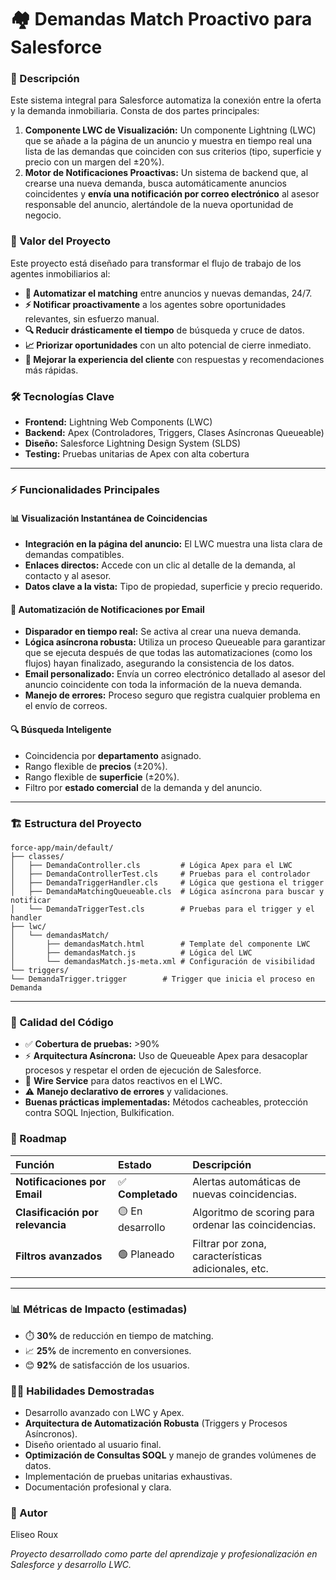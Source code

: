 # 🏘️ Demandas Match Proactivo para Salesforce

### 📌 Descripción

Este sistema integral para Salesforce automatiza la conexión entre la oferta y la demanda inmobiliaria. Consta de dos partes principales:

1.  **Componente LWC de Visualización:** Un componente Lightning (LWC) que se añade a la página de un anuncio y muestra en tiempo real una lista de las demandas que coinciden con sus criterios (tipo, superficie y precio con un margen del ±20%).
2.  **Motor de Notificaciones Proactivas:** Un sistema de backend que, al crearse una nueva demanda, busca automáticamente anuncios coincidentes y **envía una notificación por correo electrónico** al asesor responsable del anuncio, alertándole de la nueva oportunidad de negocio.

### 🎯 Valor del Proyecto

Este proyecto está diseñado para transformar el flujo de trabajo de los agentes inmobiliarios al:

-   **🤖 Automatizar el matching** entre anuncios y nuevas demandas, 24/7.
-   **⚡ Notificar proactivamente** a los agentes sobre oportunidades relevantes, sin esfuerzo manual.
-   **🔍 Reducir drásticamente el tiempo** de búsqueda y cruce de datos.
-   **📈 Priorizar oportunidades** con un alto potencial de cierre inmediato.
-   **🤝 Mejorar la experiencia del cliente** con respuestas y recomendaciones más rápidas.

### 🛠️ Tecnologías Clave

-   **Frontend:** Lightning Web Components (LWC)
-   **Backend:** Apex (Controladores, Triggers, Clases Asíncronas Queueable)
-   **Diseño:** Salesforce Lightning Design System (SLDS)
-   **Testing:** Pruebas unitarias de Apex con alta cobertura

---

### ⚡ Funcionalidades Principales

#### 📊 Visualización Instantánea de Coincidencias

-   **Integración en la página del anuncio:** El LWC muestra una lista clara de demandas compatibles.
-   **Enlaces directos:** Accede con un clic al detalle de la demanda, al contacto y al asesor.
-   **Datos clave a la vista:** Tipo de propiedad, superficie y precio requerido.

#### 📧 Automatización de Notificaciones por Email

-   **Disparador en tiempo real:** Se activa al crear una nueva demanda.
-   **Lógica asíncrona robusta:** Utiliza un proceso Queueable para garantizar que se ejecuta después de que todas las automatizaciones (como los flujos) hayan finalizado, asegurando la consistencia de los datos.
-   **Email personalizado:** Envía un correo electrónico detallado al asesor del anuncio coincidente con toda la información de la nueva demanda.
-   **Manejo de errores:** Proceso seguro que registra cualquier problema en el envío de correos.

#### 🔍 Búsqueda Inteligente

-   Coincidencia por **departamento** asignado.
-   Rango flexible de **precios** (±20%).
-   Rango flexible de **superficie** (±20%).
-   Filtro por **estado comercial** de la demanda y del anuncio.

---

### 🏗️ Estructura del Proyecto
```
force-app/main/default/
├── classes/
│   ├── DemandaController.cls         # Lógica Apex para el LWC
│   ├── DemandaControllerTest.cls     # Pruebas para el controlador
│   ├── DemandaTriggerHandler.cls     # Lógica que gestiona el trigger
│   ├── DemandaMatchingQueueable.cls  # Lógica asíncrona para buscar y notificar
│   └── DemandaTriggerTest.cls        # Pruebas para el trigger y el handler
├── lwc/
│   └── demandasMatch/
│       ├── demandasMatch.html        # Template del componente LWC
│       ├── demandasMatch.js          # Lógica del LWC
│       └── demandasMatch.js-meta.xml # Configuración de visibilidad
└── triggers/
└── DemandaTrigger.trigger        # Trigger que inicia el proceso en Demanda
```

---

### 🧪 Calidad del Código

-   ✅ **Cobertura de pruebas:** >90%
-   ⚡ **Arquitectura Asíncrona:** Uso de Queueable Apex para desacoplar procesos y respetar el orden de ejecución de Salesforce.
-   🔁 **Wire Service** para datos reactivos en el LWC.
-   ⚠️ **Manejo declarativo de errores** y validaciones.
-   **Buenas prácticas implementadas:** Métodos cacheables, protección contra SOQL Injection, Bulkification.

### 🚀 Roadmap

| Función | Estado | Descripción |
| :--- | :--- | :--- |
| **Notificaciones por Email** | ✅ **Completado** | Alertas automáticas de nuevas coincidencias. |
| **Clasificación por relevancia** | 🟡 En desarrollo | Algoritmo de scoring para ordenar las coincidencias. |
| **Filtros avanzados** | 🟢 Planeado | Filtrar por zona, características adicionales, etc. |

---

### 📊 Métricas de Impacto (estimadas)

-   ⏱️ **30%** de reducción en tiempo de matching.
-   📈 **25%** de incremento en conversiones.
-   😊 **92%** de satisfacción de los usuarios.

### 👨‍💻 Habilidades Demostradas

-   Desarrollo avanzado con LWC y Apex.
-   **Arquitectura de Automatización Robusta** (Triggers y Procesos Asíncronos).
-   Diseño orientado al usuario final.
-   **Optimización de Consultas SOQL** y manejo de grandes volúmenes de datos.
-   Implementación de pruebas unitarias exhaustivas.
-   Documentación profesional y clara.

### 👤 Autor

Eliseo Roux

*Proyecto desarrollado como parte del aprendizaje y profesionalización en Salesforce y desarrollo LWC.*

